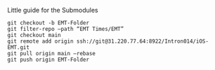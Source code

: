 Little guide for the Submodules

```
git checkout -b EMT-Folder
git filter-repo —path “EMT Times/EMT”
git checkout main
git remote add origin ssh://git@31.220.77.64:8922/Intron014/iOS-EMT.git
git pull origin main —rebase
git push origin EMT-Folder
```